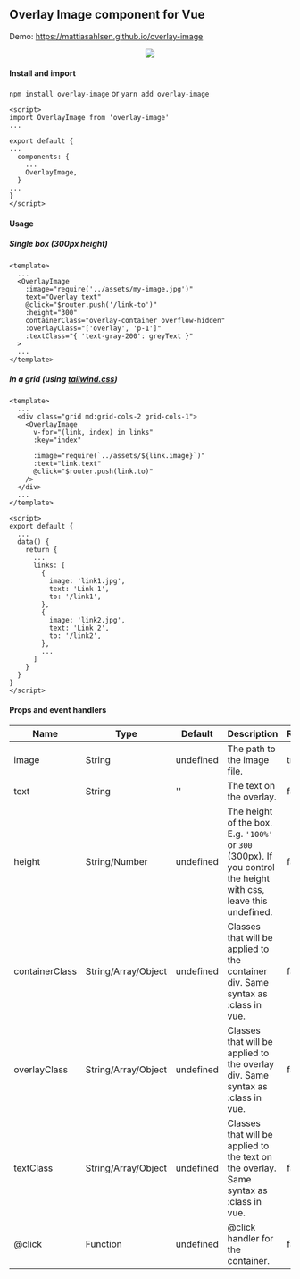 ## Overlay Image component for Vue
Demo: https://mattiasahlsen.github.io/overlay-image

<div align="center">
  <img src="assets/preview.gif">
</div>

#### Install and import
`npm install overlay-image` or `yarn add overlay-image`

```
<script>
import OverlayImage from 'overlay-image'
...

export default {
...
  components: {
    ...
    OverlayImage,
  }
...
}
</script>
```

#### Usage
##### Single box (300px height)
```vue
<template>
  ...
  <OverlayImage
    :image="require('../assets/my-image.jpg')"
    text="Overlay text"
    @click="$router.push('/link-to')"
    :height="300"
    containerClass="overlay-container overflow-hidden"
    :overlayClass="['overlay', 'p-1']"
    :textClass="{ 'text-gray-200': greyText }"
  >
  ...
</template>
```

##### In a grid (using [tailwind.css](https://tailwindcss.com))

```vue
<template>
  ...
  <div class="grid md:grid-cols-2 grid-cols-1">
    <OverlayImage
      v-for="(link, index) in links"
      :key="index"

      :image="require(`../assets/${link.image}`)"
      :text="link.text"
      @click="$router.push(link.to)"
    />
  </div>
  ...
</template>

<script>
export default {
  ...
  data() {
    return {
      ...
      links: [
        {
          image: 'link1.jpg',
          text: 'Link 1',
          to: '/link1',
        },
        {
          image: 'link2.jpg',
          text: 'Link 2',
          to: '/link2',
        },
        ...
      ]
    }
  }
}
</script>
```

#### Props and event handlers

| Name           | Type    | Default       | Description | Required |
| ---            | ---     | ---           | ---         | ---
| image           | String  | undefined        | The path to the image file. | true |
| text  | String  | '' | The text on the overlay. | false |
| height  | String/Number  | undefined | The height of the box. E.g. `'100%'` or `300` (300px). If you control the height with css, leave this undefined. | false |
| containerClass | String/Array/Object  | undefined | Classes that will be applied to the container div. Same syntax as :class in vue. | false |
| overlayClass | String/Array/Object  | undefined | Classes that will be applied to the overlay div. Same syntax as :class in vue. | false |
| textClass | String/Array/Object  | undefined | Classes that will be applied to the text on the overlay. Same syntax as :class in vue. | false |
| @click  | Function  | undefined | @click handler for the container. | false |
